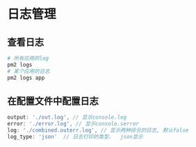 # 日志管理

## 查看日志

````bash
# 所有应用的log
pm2 logs
# 某个应用的日志
pm2 logs app
````
## 在配置文件中配置日志

````javascript
output: './out.log', // 显示console.log
error: './error.log', // 显示console.serror
log: './combined.outerr.log', // 显示两种综合的日志, 默认false
log_type: 'json'  // 日志打印的类型，  json显示
````
